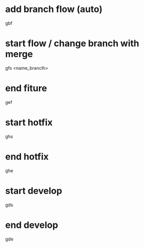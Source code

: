# add branch flow (auto)
gbf
# start flow / change branch with merge
gfs <name_branclh>
# end fiture
gef
# start hotfix
ghs
# end hotfix
ghe
# start develop
gds
# end develop
gde
